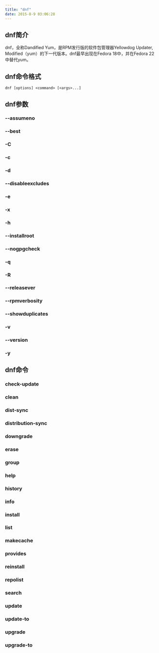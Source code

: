 ```yaml
---
title: "dnf"
date: 2015-8-9 03:06:28
---
```

## dnf简介
dnf，全称Dandified Yum，是RPM发行版的软件包管理器Yellowdog Updater, Modified（yum）的下一代版本。dnf最早出现在Fedora 18中，并在Fedora 22中替代yum。

## dnf命令格式
```
dnf [options] <command> [<args>...]
```

## dnf参数

### --assumeno

### --best

### -C

### -c

### -d

### --disableexcludes

### -e

### -x

### -h

### --installroot

### --nogpgcheck

### -q

### -R

### --releasever

### --rpmverbosity

### --showduplicates

### -v

### --version

### -y

## dnf命令

### check-update

### clean

### dist-sync

### distribution-sync

### downgrade

### erase

### group

### help

### history

### info

### install

### list

### makecache

### provides

### reinstall

### repolist

### search

### update

### update-to

### upgrade

### upgrade-to